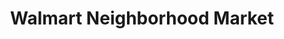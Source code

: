 ---
title: "Walmart Neighborhood Market"
url: /marion/walmart-neighborhood-market/
shop: supermarket
---